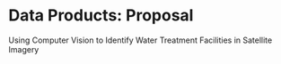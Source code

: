 # Data Products: Proposal



Using Computer Vision to Identify Water Treatment Facilities in Satellite Imagery